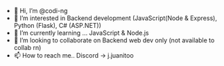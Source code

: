 - 👋 Hi, I’m @codi-ng
- 👀 I’m interested in Backend development (JavaScript(Node & Express), Python (Flask), C# (ASP.NET))
- 🌱 I’m currently learning ... JavaScript & Node.js
- 💞️ I’m looking to collaborate on Backend web dev only (not available to collab rn)
- 📫 How to reach me.. Discord -> j.juanitoo

<!---
codi-ng/codi-ng is a ✨ special ✨ repository because its `README.md` (this file) appears on your GitHub profile.
You can click the Preview link to take a look at your changes.
--->

